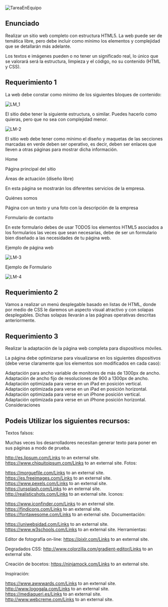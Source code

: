 ![TareaEnEquipo](https://github.com/user-attachments/assets/aef47617-82e1-4d5f-817b-41003f42f38b)

## Enunciado

Realizar un sitio web completo con estructura HTML5. La web puede ser de temática libre, pero debe incluir como mínimo los elementos y complejidad que se detallarán más adelante.

Los textos e imágenes pueden o no tener un significado real, lo único que se valorará será la estructura, limpieza y el código, no su contenido (HTML y CSS).

## Requerimiento 1

La web debe constar como mínimo de los siguientes bloques de contenido:

![LM_1](https://github.com/user-attachments/assets/558c6b04-f62e-43e8-a8ff-a769c622481a)

El sitio debe tener la siguiente estructura, o similar. Puedes hacerlo como quieras, pero que no sea con complejidad menor.

![LM-2](https://github.com/user-attachments/assets/9f3a0c4c-1c5d-4d47-88c6-b9a576684114)

El sitio web debe tener como mínimo el diseño y maquetas de las secciones marcadas en verde deben ser operativo, es decir, deben ser enlaces que lleven a otras páginas para mostrar dicha información.

Home

Página principal del sitio

Áreas de actuación (diseño libre)

En esta página se mostrarán los diferentes servicios de la empresa.

Quiénes somos

Página con un texto y una foto con la descripción de la empresa

Formulario de contacto

En este formulario debes de usar TODOS los elementos HTML5 asociados a los formularios las veces que sean necesarias, debe de ser un formulario bien diseñado a las necesidades de tu página web.

Ejemplo de página web

![LM-3](https://github.com/user-attachments/assets/60f5645f-1b40-4e4b-9661-8ef529cfeca9)

Ejemplo de Formulario

![LM-4](https://github.com/user-attachments/assets/c270ac83-61bf-4d0e-9943-c536300c7604)


## Requerimiento 2

Vamos a realizar un menú desplegable basado en listas de HTML, donde por medio de CSS le daremos un aspecto visual atractivo y con solapas desplegables. Dichas solapas llevarán a las páginas operativas descritas anteriormente.

## Requerimiento 3

Realizar la adaptación de la página web completa para dispositivos móviles.

La página debe optimizarse para visualizarse en los siguientes dispositivos (debe verse claramente que los elementos son modificados en cada caso):

Adaptación para ancho variable de monitores de más de 1300px de ancho.
Adaptación de ancho fijo de resoluciones de 900 a 1300px de ancho.
Adaptación optimizada para verse en un iPad en posición vertical.
Adaptación optimizada para verse en un iPad en posición horizontal.
Adaptación optimizada para verse en un iPhone posición vertical.
Adaptación optimizada para verse en un iPhone posición horizontal.
Consideraciones

## Podeis Utilizar los siguientes recursos:

Textos falsos:

Muchas veces los desarrolladores necesitan generar texto para poner en sus páginas a modo de prueba.

http://es.lipsum.com/Links to an external site.
https://www.chiquitoipsum.com/Links to an external site.
Fotos:

https://morguefile.com/Links to an external site.
https://es.freeimages.com/Links to an external site.
https://www.pexels.com/Links to an external site.
https://unsplash.com/Links to an external site.
http://realisticshots.com/Links to an external site.
Iconos:

https://www.iconfinder.com/Links to an external site.
https://findicons.com/Links to an external site.
https://fontawesome.com/Links to an external site.
Documentación:

https://uniwebsidad.com/Links to an external site.
https://www.w3schools.com/Links to an external site.
Herramientas:

Editor de fotografía on-line: https://pixlr.com/Links to an external site.

Degradados CSS: http://www.colorzilla.com/gradient-editor/Links to an external site.

Creación de bocetos: https://ninjamock.com/Links to an external site.

Inspiración:

https://www.awwwards.com/Links to an external site.
http://www.logogala.com/Links to an external site.
https://mediaqueri.es/Links to an external site.
http://www.webcreme.com/Links to an external site.
